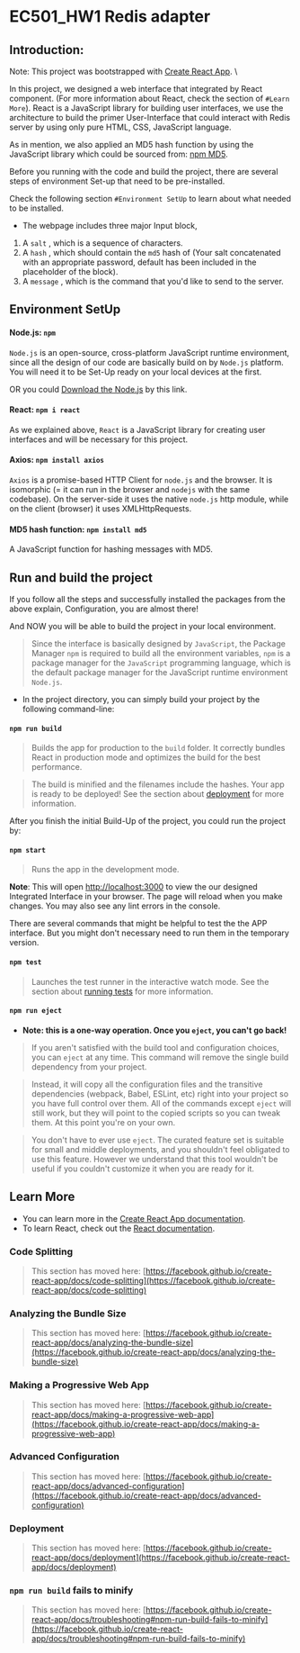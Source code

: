 # EC501_HW1 Redis adapter

## Introduction:

Note: This project was bootstrapped with [Create React App](https://github.com/facebook/create-react-app). \

In this project, we designed a web interface that integrated by React component. (For more information about React, check the section of `#Learn More`). React is a JavaScript library for building user interfaces, we use the architecture to build the primer User-Interface that could interact with Redis server by using only pure HTML, CSS, JavaScript language.

As in mention, we also applied an MD5 hash function by using the JavaScript library which could be sourced from: [npm MD5](https://www.npmjs.com/package/md5). 

Before you running with the code and build the project, there are several steps of environment Set-up that need to be pre-installed.

Check the following section `#Environment SetUp` to learn about what needed to be installed.

- The webpage includes three major Input block,

1. A `salt` , which is a sequence of characters.
2. A `hash` , which should contain the `md5` hash of (Your salt concatenated with an appropriate password, default has been included in the placeholder of the block).
3. A `message` , which is the command that you'd like to send to the server.

## Environment SetUp

#### **Node.js:**  `npm`
`Node.js` is an open-source, cross-platform JavaScript runtime environment, since all the design of our code are basically build on by `Node.js` platform. You will need it to be Set-Up ready on your local devices at the first.

OR you could [Download the Node.js](https://nodejs.org/en/) by this link.

#### **React:**  `npm i react`
As we explained above, `React` is a JavaScript library for creating user interfaces and will be necessary for this project.

#### **Axios:**  `npm install axios`
`Axios` is a promise-based HTTP Client for `node.js` and the browser. It is isomorphic (= it can run in the browser and `nodejs` with the same codebase). On the server-side it uses the native `node.js` http module, while on the client (browser) it uses XMLHttpRequests.

#### **MD5 hash function:**  `npm install md5`
A JavaScript function for hashing messages with MD5.

## Run and build the project

If you follow all the steps and successfully installed the packages from the above explain,
Configuration, you are almost there! 

And NOW you will be able to build the project in your local environment. 

> Since the interface is basically designed by `JavaScript`, the Package Manager `npm` is required to build all the environment variables, `npm` is a package manager for the `JavaScript` programming language, which is the default package manager for the JavaScript runtime environment `Node.js`.

- In the project directory, you can simply build your project by the following command-line:

#### `npm run build`

> Builds the app for production to the `build` folder. It correctly bundles React in production mode and optimizes the build for the best performance.

> The build is minified and the filenames include the hashes. Your app is ready to be deployed! See the section about [deployment](https://facebook.github.io/create-react-app/docs/deployment) for more information.

After you finish the initial Build-Up of the project, you could run the project by:

#### `npm start`

> Runs the app in the development mode.

**Note**: This will open [http://localhost:3000](http://localhost:3000) to view the our designed Integrated Interface in your browser. The page will reload when you make changes. You may also see any lint errors in the console.


There are several commands that might be helpful to test the the APP interface. But you might don't necessary need to run them in the temporary version.


#### `npm test`

> Launches the test runner in the interactive watch mode. See the section about [running tests](https://facebook.github.io/create-react-app/docs/running-tests) for more information.


#### `npm run eject`

- **Note: this is a one-way operation. Once you `eject`, you can't go back!**

> If you aren't satisfied with the build tool and configuration choices, you can `eject` at any time. This command will remove the single build dependency from your project.

> Instead, it will copy all the configuration files and the transitive dependencies (webpack, Babel, ESLint, etc) right into your project so you have full control over them. All of the commands except `eject` will still work, but they will point to the copied scripts so you can tweak them. At this point you're on your own.

> You don't have to ever use `eject`. The curated feature set is suitable for small and middle deployments, and you shouldn't feel obligated to use this feature. However we understand that this tool wouldn't be useful if you couldn't customize it when you are ready for it.

## Learn More

  - You can learn more in the [Create React App documentation](https://facebook.github.io/create-react-app/docs/getting-started).
  - To learn React, check out the [React documentation](https://reactjs.org/).

### Code Splitting

> This section has moved here: [https://facebook.github.io/create-react-app/docs/code-splitting](https://facebook.github.io/create-react-app/docs/code-splitting)

### Analyzing the Bundle Size

> This section has moved here: [https://facebook.github.io/create-react-app/docs/analyzing-the-bundle-size](https://facebook.github.io/create-react-app/docs/analyzing-the-bundle-size)

### Making a Progressive Web App

> This section has moved here: [https://facebook.github.io/create-react-app/docs/making-a-progressive-web-app](https://facebook.github.io/create-react-app/docs/making-a-progressive-web-app)

### Advanced Configuration

> This section has moved here: [https://facebook.github.io/create-react-app/docs/advanced-configuration](https://facebook.github.io/create-react-app/docs/advanced-configuration)

### Deployment

> This section has moved here: [https://facebook.github.io/create-react-app/docs/deployment](https://facebook.github.io/create-react-app/docs/deployment)

### `npm run build` fails to minify

> This section has moved here: [https://facebook.github.io/create-react-app/docs/troubleshooting#npm-run-build-fails-to-minify](https://facebook.github.io/create-react-app/docs/troubleshooting#npm-run-build-fails-to-minify)
